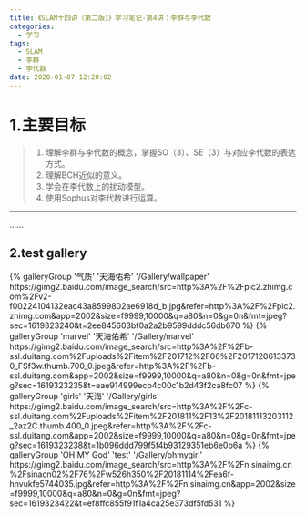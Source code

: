 ```yaml
---
title: 《SLAM十四讲（第二版）》学习笔记-第4讲：李群与李代数
categories:
  - 学习
tags:
  - SLAM
  - 李群
  - 李代数
date: 2020-01-07 12:20:02
---
```



# 1.主要目标

> 1. 理解李群与李代数的概念，掌握SO（3）、SE（3）与对应李代数的表达方式。
> 2. 理解BCH近似的意义。
> 3. 学会在李代数上的扰动模型。
> 4. 使用Sophus对李代数进行运算。

---

......

## 2.test gallery

<div class="gallery-group-main">
{% galleryGroup '气质' '天海佑希' '/Gallery/wallpaper' https://gimg2.baidu.com/image_search/src=http%3A%2F%2Fpic2.zhimg.com%2Fv2-f00224104132eac43a8599802ae6918d_b.jpg&refer=http%3A%2F%2Fpic2.zhimg.com&app=2002&size=f9999,10000&q=a80&n=0&g=0n&fmt=jpeg?sec=1619323240&t=2ee845603bf0a2a2b9599dddc56db670 %}
{% galleryGroup 'marvel' '天海佑希' '/Gallery/marvel' https://gimg2.baidu.com/image_search/src=http%3A%2F%2Fb-ssl.duitang.com%2Fuploads%2Fitem%2F201712%2F06%2F20171206133730_FSf3w.thumb.700_0.jpeg&refer=http%3A%2F%2Fb-ssl.duitang.com&app=2002&size=f9999,10000&q=a80&n=0&g=0n&fmt=jpeg?sec=1619323235&t=eae914999ecb4c00c1b2d43f2ca8fc07 %}
{% galleryGroup 'girls' '天海' '/Gallery/girls' https://gimg2.baidu.com/image_search/src=http%3A%2F%2Fc-ssl.duitang.com%2Fuploads%2Fitem%2F201811%2F13%2F20181113203112_2az2C.thumb.400_0.jpeg&refer=http%3A%2F%2Fc-ssl.duitang.com&app=2002&size=f9999,10000&q=a80&n=0&g=0n&fmt=jpeg?sec=1619323238&t=1b096ddd799f5f4b93129351eb6e0b6a %}
{% galleryGroup 'OH MY God' 'test' '/Gallery/ohmygirl' https://gimg2.baidu.com/image_search/src=http%3A%2F%2Fn.sinaimg.cn%2Fsinacn02%2F76%2Fw526h350%2F20181114%2Fea6f-hnvukfe5744035.jpg&refer=http%3A%2F%2Fn.sinaimg.cn&app=2002&size=f9999,10000&q=a80&n=0&g=0n&fmt=jpeg?sec=1619323422&t=ef8ffc855f91f1a4ca25e373df5fd531 %}
</div>
